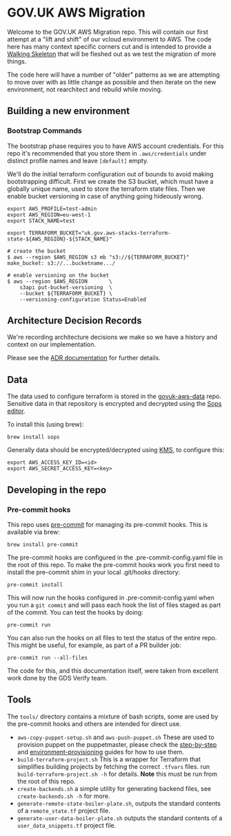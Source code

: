 # GOV.UK AWS Migration

Welcome to the GOV.UK AWS Migration repo. This will contain our first attempt at a "lift and shift"
of our vcloud environment to AWS. The code here has many context specific corners cut
and is intended to provide a [Walking Skeleton](http://alistair.cockburn.us/Walking+skeleton)
that will be fleshed out as we test the migration of more things.

The code here will have a number of "older" patterns as we are attempting to move over
with as little change as possible and then iterate on the new environment, not
rearchitect and rebuild while moving.

## Building a new environment

### Bootstrap Commands

The bootstrap phase requires you to have AWS account credentials. For
this repo it's recommended that you store them in `.aws/credentials`
under distinct profile names and leave `[default]` empty.

We'll do the initial terraform configuration out of bounds to avoid
making bootstrapping difficult. First we create the S3 bucket, which
must have a globally unique name, used to store the terraform state
files. Then we enable bucket versioning in case of anything going
hideously wrong.

    export AWS_PROFILE=test-admin
    export AWS_REGION=eu-west-1
    export STACK_NAME=test

    export TERRAFORM_BUCKET="uk.gov.aws-stacks-terraform-state-${AWS_REGION}-${STACK_NAME}"

    # create the bucket
    $ aws --region $AWS_REGION s3 mb "s3://${TERRAFORM_BUCKET}"
    make_bucket: s3://...bucketname.../

    # enable versioning on the bucket
    $ aws --region $AWS_REGION       \
        s3api put-bucket-versioning  \
        --bucket ${TERRAFORM_BUCKET} \
        --versioning-configuration Status=Enabled

## Architecture Decision Records

We're recording architecture decisions we make so we have a history and context
on our implementation.

Please see the [ADR documentation](doc/architecture/README.md) for further details.

## Data

The data used to configure terraform is stored in the [govuk-aws-data](https://github.com/alphagov/govuk-aws-data) repo. Sensitive data in that repository is encrypted and decrypted using the [Sops editor](https://github.com/mozilla/sops).

To install this (using brew):

`brew install sops`

Generally data should be encrypted/decrypted using [KMS](https://aws.amazon.com/kms/), to configure this:

```
export AWS_ACCESS_KEY_ID=<id>
export AWS_SECRET_ACCESS_KEY=<key>
```

## Developing in the repo

### Pre-commit hooks

This repo uses [pre-commit](http://pre-commit.com/) for managing its pre-commit
hooks. This is available via brew:

`brew install pre-commit`

The pre-commit hooks are configured in the .pre-commit-config.yaml file in the
root of this repo. To make the pre-commit hooks work you first need to install
the pre-commit shim in your local .git/hooks directory:

`pre-commit install`

This will now run the hooks configured in .pre-commit-config.yaml when you run a
`git commit` and will pass each hook the list of files staged as part of the
commit. You can test the hooks by doing:

`pre-commit run`

You can also run the hooks on all files to test the status of the entire repo.
This might be useful, for example, as part of a PR builder job:

`pre-commit run --all-files`

The code for this, and this documentation itself, were taken from excellent work
done by the GDS Verify team.


## Tools

The `tools/` directory contains a mixture of bash scripts, some are used by the pre-commit hooks and others are intended for direct use.

* `aws-copy-puppet-setup.sh` and `aws-push-puppet.sh` These are used to provision puppet on the puppetmaster, please check the [step-by-step](doc/architecture/step-by-step.md) and [environment-provisioning](doc/guides/environment-provisioning.md) guides for how to use them.
* `build-terraform-project.sh` This is a wrapper for Terraform that simplifies building projects by fetching the correct `.tfvars` files. run `build-terraform-project.sh -h` for details. **Note** this must be run from the root of this repo.
* `create-backends.sh` a simple utility for generating backend files, see `create-backends.sh -h` for more.
* `generate-remote-state-boiler-plate.sh`, outputs the standard contents of a `remote_state.tf` project file.
* `generate-user-data-boiler-plate.sh` outputs the standard contents of a `user_data_snippets.tf` project file.

